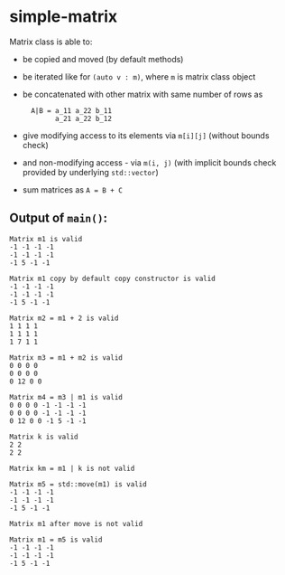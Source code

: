 # simple-matrix

Matrix class is able to:
- be copied and moved (by default methods)
- be iterated like for `(auto v : m)`, where `m` is matrix class object
- be concatenated with other matrix with same number of rows as

        A|B = a_11 a_22 b_11
              a_21 a_22 b_12
              
- give modifying access to its elements via `m[i][j]` (without bounds check)
- and non-modifying access - via `m(i, j)` (with implicit bounds check provided by underlying `std::vector`)
- sum matrices as `A = B + C`

## Output of `main()`:

    Matrix m1 is valid
    -1 -1 -1 -1 
    -1 -1 -1 -1 
    -1 5 -1 -1 

    Matrix m1 copy by default copy constructor is valid
    -1 -1 -1 -1 
    -1 -1 -1 -1 
    -1 5 -1 -1 

    Matrix m2 = m1 + 2 is valid
    1 1 1 1 
    1 1 1 1 
    1 7 1 1 

    Matrix m3 = m1 + m2 is valid
    0 0 0 0 
    0 0 0 0 
    0 12 0 0 

    Matrix m4 = m3 | m1 is valid
    0 0 0 0 -1 -1 -1 -1 
    0 0 0 0 -1 -1 -1 -1 
    0 12 0 0 -1 5 -1 -1 

    Matrix k is valid
    2 2 
    2 2 

    Matrix km = m1 | k is not valid

    Matrix m5 = std::move(m1) is valid
    -1 -1 -1 -1 
    -1 -1 -1 -1 
    -1 5 -1 -1 

    Matrix m1 after move is not valid

    Matrix m1 = m5 is valid
    -1 -1 -1 -1 
    -1 -1 -1 -1 
    -1 5 -1 -1
